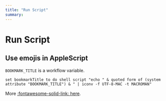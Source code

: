 ```yaml
---
title: "Run Script"
summary:
---
```


Run Script
===

Use emojis in AppleScript
---

`BOOKMARK_TITLE` is a workflow variable.

```AppleScript
set bookmarkTitle to do shell script "echo " & quoted form of (system attribute "BOOKMARK_TITLE") & " | iconv -f UTF-8-MAC -t MACROMAN"
```

More [:fontawesome-solid-link:
here](https://www.alfredforum.com/topic/15992-applescript-reads-alfred-environment-variables-in-wrong-encoding/).
